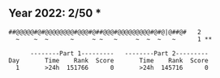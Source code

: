 Year 2022: 2/50 *
------------------------------------------------------------
    ##@@@@@#@#@@@@@@@@#@@@#@##@@@#@@@@@@@@@#@#@|@##@#   2 
      ~    ~  ~      ~     ~ ~   ~     ~  ~  ~   ~      1 **

          --------Part 1---------   --------Part 2---------
    Day       Time    Rank  Score       Time    Rank  Score
      1       >24h  151766      0       >24h  145716      0
